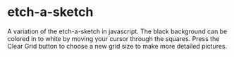 # etch-a-sketch
A variation of the etch-a-sketch in javascript. The black background can be colored in to white by moving your cursor through the squares.
Press the Clear Grid button to choose a new grid size to make more detailed pictures.

